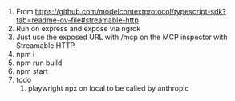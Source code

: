 1. From https://github.com/modelcontextprotocol/typescript-sdk?tab=readme-ov-file#streamable-http
2. Run on express and expose via ngrok
3. Just use the exposed URL with /mcp on the MCP inspector with Streamable HTTP
4. npm i
5. npm run build
6. npm start
7. todo
   1. playwright npx on local to be called by anthropic
